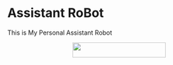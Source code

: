 # Assistant RoBot
This is My Personal Assistant Robot

<p align="center"><a href="https://heroku.com/deploy?template=https://github.com/bhumiharsaurabh/assistant"> <img src="https://img.shields.io/badge/Deploy%20To%20Heroku-darkred?style=for-the-badge&logo=heroku" width="210" height="34.45"/></a></p>

